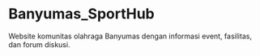 # Banyumas_SportHub
 Website komunitas olahraga Banyumas dengan informasi event, fasilitas, dan forum diskusi.
